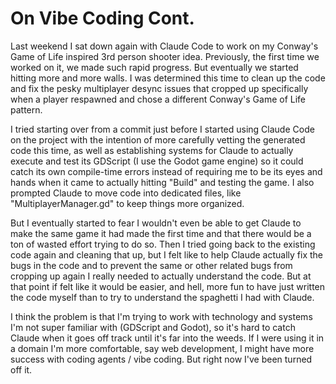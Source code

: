 # On Vibe Coding Cont.

Last weekend I sat down again with Claude Code to work on my Conway's Game of Life inspired 3rd person shooter idea. Previously, the first time we worked on it, we made such rapid progress. But eventually we started hitting more and more walls. I was determined this time to clean up the code and fix the pesky multiplayer desync issues that cropped up specifically when a player respawned and chose a different Conway's Game of Life pattern.

I tried starting over from a commit just before I started using Claude Code on the project with the intention of more carefully vetting the generated code this time, as well as establishing systems for Claude to actually execute and test its GDScript (I use the Godot game engine) so it could catch its own compile-time errors instead of requiring me to be its eyes and hands when it came to actually hitting "Build" and testing the game. I also prompted Claude to move code into dedicated files, like "MultiplayerManager.gd" to keep things more organized.

But I eventually started to fear I wouldn't even be able to get Claude to make the same game it had made the first time and that there would be a ton of wasted effort trying to do so. Then I tried going back to the existing code again and cleaning that up, but I felt like to help Claude actually fix the bugs in the code and to prevent the same or other related bugs from cropping up again I really needed to actually understand the code. But at that point if felt like it would be easier, and hell, more fun to have just written the code myself than to try to understand the spaghetti I had with Claude.

I think the problem is that I'm trying to work with technology and systems I'm not super familiar with (GDScript and Godot), so it's hard to catch Claude when it goes off track until it's far into the weeds. If I were using it in a domain I'm more comfortable, say web development, I might have more success with coding agents / vibe coding. But right now I've been turned off it.
